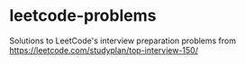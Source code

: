 # leetcode-problems
Solutions to LeetCode's interview preparation problems from https://leetcode.com/studyplan/top-interview-150/
